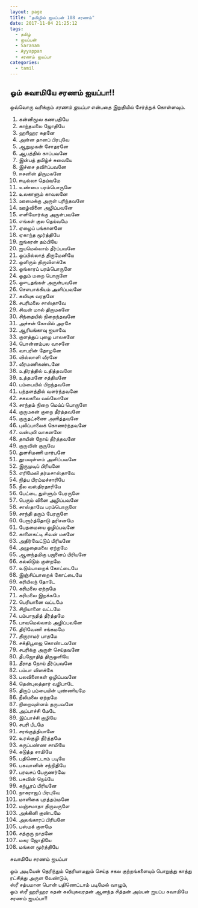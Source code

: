 ```yaml
---
layout: page
title: "தமிழில் ஐயப்பன் 108 சரணம்"
date: 2017-11-04 21:25:12
tags:
  - தமிழ்
  - ஐயப்பன்
  - Saranam
  - Ayyappan
  - சரணம் ஐயப்பா
categories:
  - tamil
---
```


##  ஓம் சுவாமியே சரணம் ஐயப்பா!!
ஒவ்வொரு வரிக்கும்  <em>சரணம் ஐயப்பா</em>  என்பதை இறுதியில் சேர்த்துக் கொள்ளவும்.
<!---more--->

1. கன்னிமூல கணபதியே 
2. காந்தமலை ஜோதியே
3. ஹாிஹர சுதனே
4. அன்ன தானப் பிரபுவே
5. ஆறுமுகன் சோதரனே
6. ஆபத்தில் காப்பவனே
7. இன்பத் தமிழ்ச் சுவையே
8. இச்சை தவிா்ப்பவனே
9. ஈசனின் திருமகனே
10. ஈடில்லா தெய்வமே
11. உண்மை பரம்பொருளே
12. உலகாளும் காவலனே
13. ஊமைக்கு அருள் புரிந்தவனே
14. ஊழ்வினை அழிப்பவனே
15. எளியோர்க்கு அருள்பவனே
16. எங்கள் குல தெய்வமே
17. ஏழைப் பங்காளனே
18. ஏகாந்த மூர்த்தியே
19. ஐங்கரன் தம்பியே
20. ஐயமெல்லாம் தீர்ப்பவனே
21. ஒப்பில்லாத் திருமேனியே
22. ஒளிரும் திருவிளக்கே
23. ஓங்காரப் பரம்பொருளே
24. ஓதும் மறை பொருளே
25. ஔடதங்கள் அருள்பவனே
26. சௌபாக்கியம் அளிப்பவனே
27. கலியுக வரதனே
28. சபரிமலை சாஸ்தாவே
29. சிவன் மால் திருமகனே
30. சிந்தையில் நிறைந்தவனே
31. அச்சன் கோயில் அரசே
32. ஆரியங்காவு ஐயாவே
33. குளத்துப் புழை பாலகனே
34. பொன்னம்பல வாசனே
35. வாபரின் தோழனே
36. வில்லாளி வீரனே
37. வீரமணிகண்டனே
38. உதிரத்தில் உதித்தவனே
39. உத்தமனே சத்தியனே
40. பம்பையில் பிறந்தவனே
41. பந்தளத்தில் வளர்ந்தவனே
42. சகலகலை வல்லோனே
43. சாந்தம் நிறை மெய்ப் பொருளே
44. குருமகன் குறை தீர்த்தவனே
45. குருதட்சணை அளித்தவனே
46. புலிப்பாலைக் கொணர்ந்தவனே
47. வன்புலி வாகனனே
48. தாயின் நோய் தீர்த்தவனே
49. குருவின் குருவே
50. துளசிமணி மார்பனே
51. தூயவுள்ளம் அளிப்பவனே
52. இருமுடிப் பிரியனே
53. எரிமேலி தர்மசாஸ்தாவே
54. நித்ய பிரம்மச்சாரியே
55. நீல வஸ்திரதாரியே
56. பேட்டை துள்ளும் பேரருளே
57. பெரும் வினை அழிப்பவனே
58. சாஸ்தாவே பரம்பொருளே
59. சாந்தி தரும் பேரருளே
60. பேரூர்த்தோடு தரிசனமே
61. பேதமையை ஒழிப்பவனே
62. காளைகட்டி சிவன் மகனே
63. அதிர்வேட்டுப் பிரியனே
64. அழுதைமலை ஏற்றமே
65. ஆனந்தமிகு பஜனைப் பிரியனே
66. கல்லிடும் குன்றமே
67. உடும்பாறைக் கோட்டையே
68. இஞ்சிப்பாறைக் கோட்டையே
69. கரியிலந் தோடே
70. கரிமலை ஏற்றமே
71. கரிமலை இறக்கமே
72. பெரியானை வட்டமே
73. சிறியானை வட்டமே
74. பம்பாநதித் தீர்த்தமே
75. பாவமெல்லாம் அழிப்பவனே
76. திரிவேணி சங்கமமே
77. திருராமர் பாதமே
78. சக்திபூஜை கொண்டவனே
79. சபரிக்கு அருள் செய்தவனே
80. தீபஜோதித் திருஒளியே
81. தீராத நோய் தீர்ப்பவனே
82. பம்பா விளக்கே
83. பலவினைகள் ஒழிப்பவனே
84. தென்புலத்தார் வழிபாடே
85. திருப் பம்பையின் புண்ணியமே
86. நீலிமலை ஏற்றமே
87. நிறைவுள்ளம் தருபவனே
88. அப்பாச்சி மேடே
89. இப்பாச்சி குழியே
90. சபரி பீடமே
91. சரங்குத்தியானே
92. உரல்குழி தீர்த்தமே
93. கருப்பண்ண சாமியே
94. கடுத்த சாமியே
95. பதிணெட்டாம் படியே
96. பகவானின் சந்நிதியே
97. பரவசப் பேருணர்வே
98. பசுவின் நெய்யே
99. கற்பூரப் பிரியனே
100. நாகராஜப் பிரபுவே
101. மாளிகை புரத்தம்மனே
102. மஞ்சமாதா திருவருளே
103. அக்கினி குண்டமே
104. அலங்காரப் பிரியனே
105. பஸ்மக் குளமே
106. சத்குரு நாதனே
107. மகர ஜோதியே
108. மங்கள மூர்த்தியே

சுவாமியே சரணம் ஐயப்பா  

ஓம் அடியேன் தெரிந்தும் தெரியாமலும் செய்த சகல குற்றங்களையும் பொறுத்து காத்து ரட்சித்து அருள வேண்டும்,  
ஸ்ரீ சத்யமான பொன் பதிணெட்டாம் படிமேல் வாழும்,  
ஓம் ஸ்ரீ ஹரிஹர சுதன் கலியுகவரதன் ஆனந்த சித்தன் அய்யன் ஐயப்ப சுவாமியே சரணம் ஐயப்பா!!
